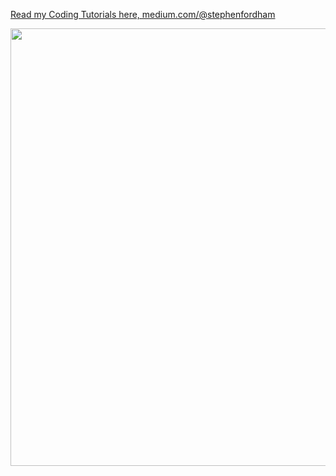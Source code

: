 [Read my Coding Tutorials here, medium.com/@stephenfordham](https://medium.com/@stephenfordham)

<img src="https://github.com/StephenFordham/StephenFordham/blob/master/images/coronavirus_updates3%20-%20Copy.gif" width=700 >
